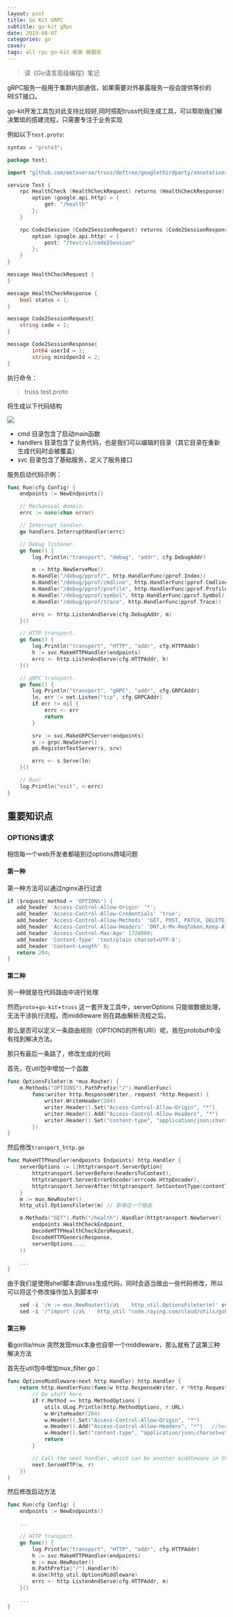 ```yaml
---
layout: post
title: Go Kit GRPC
subtitle: go-kit gRpc
date: 2019-08-07
categories: go
cover: 
tags: all rpc go-kit 框架 微服务
---
```


> 读《Go语言高级编程》笔记

gRPC服务一般用于集群内部通信，如果需要对外暴露服务一般会提供等价的REST接口。

go-kit开发工具包对此支持比较好,同时搭配truss代码生成工具，可以帮助我们解决繁琐的搭建流程，只需要专注于业务实现

例如以下`test.proto`:
```go
syntax = "proto3";

package test;

import "github.com/metaverse/truss/deftree/googlethirdparty/annotations.proto";

service Test {
    rpc HealthCheck (HealthCheckRequest) returns (HealthCheckResponse) {
        option (google.api.http) = {
            get: "/health"
        };
    }

    rpc Code2Session (Code2SessionRequest) returns (Code2SessionResponse) {
        option (google.api.http) = {
            post: "/test/v1/code2Session"
        };
	}
}

message HealthCheckRequest {
}

message HealthCheckResponse {
    bool status = 1;
}

message Code2SessionRequest{
    string code = 1;
}

message Code2SessionResponse{
        int64 userId = 1;
        string miniOpenId = 2;
}
```
执行命令：
> truss test.proto

将生成以下代码结构

<img src="/img/gokittruss.png">

- cmd 目录包含了启动main函数
- handlers 目录包含了业务代码，也是我们可以编辑的目录（其它目录在重新生成代码时会被覆盖）
- svc 目录包含了基础服务，定义了服务接口

服务启动代码示例：
```go 
func Run(cfg Config) {
	endpoints := NewEndpoints()

	// Mechanical domain.
	errc := make(chan error)

	// Interrupt handler.
	go handlers.InterruptHandler(errc)

	// Debug listener.
	go func() {
		log.Println("transport", "debug", "addr", cfg.DebugAddr)

		m := http.NewServeMux()
		m.Handle("/debug/pprof/", http.HandlerFunc(pprof.Index))
		m.Handle("/debug/pprof/cmdline", http.HandlerFunc(pprof.Cmdline))
		m.Handle("/debug/pprof/profile", http.HandlerFunc(pprof.Profile))
		m.Handle("/debug/pprof/symbol", http.HandlerFunc(pprof.Symbol))
		m.Handle("/debug/pprof/trace", http.HandlerFunc(pprof.Trace))

		errc <- http.ListenAndServe(cfg.DebugAddr, m)
	}()

	// HTTP transport.
	go func() {
		log.Println("transport", "HTTP", "addr", cfg.HTTPAddr)
		h := svc.MakeHTTPHandler(endpoints)
		errc <- http.ListenAndServe(cfg.HTTPAddr, h)
	}()

	// gRPC transport.
	go func() {
		log.Println("transport", "gRPC", "addr", cfg.GRPCAddr)
		ln, err := net.Listen("tcp", cfg.GRPCAddr)
		if err != nil {
			errc <- err
			return
		}

		srv := svc.MakeGRPCServer(endpoints)
		s := grpc.NewServer()
		pb.RegisterTestServer(s, srv)

		errc <- s.Serve(ln)
	}()

	// Run!
	log.Println("exit", <-errc)
}
```

## 重要知识点
### OPTIONS请求
相信每一个web开发者都碰到过options跨域问题
#### 第一种
第一种方法可以通过nginx进行过滤
```go
if ($request_method = 'OPTIONS') {
   add_header 'Access-Control-Allow-Origin' '*';
   add_header 'Access-Control-Allow-Credentials' 'true';
   add_header 'Access-Control-Allow-Methods' 'GET, POST, PATCH, DELETE, PUT, OPTIONS';
   add_header 'Access-Control-Allow-Headers' 'DNT,X-Mx-ReqToken,Keep-Alive,User-Agent,X-Requested-With,If-Modified-Since,Cache-ContContent-Type,  Access-Control-Expose-Headers, Token, Authorization';
   add_header 'Access-Control-Max-Age' 1728000;
   add_header 'Content-Type' 'text/plain charset=UTF-8';
   add_header 'Content-Length' 0;
   return 204;
}
```

#### 第二种
另一种就是在代码路由中进行处理

然而`proto`+`go-kit`+`truss` 这一套开发工具中，serverOptions 只能做数据处理，无法干涉执行流程。而middleware 则在路由解析流程之后。

那么是否可以定义一条路由规则（OPTIONS的所有URI）呢，我在protobuf中没有找到解决方法。

那只有最后一条路了，修改生成的代码

首先，在util包中增加一个函数
```go
func OptionsFileter(m *mux.Router) {
	m.Methods("OPTIONS").PathPrefix("/").HandlerFunc(
		func(writer http.ResponseWriter, request *http.Request) {
			writer.WriteHeader(204)
			writer.Header().Set("Access-Control-Allow-Origin", "*")               //允许访问所有域
			writer.Header().Add("Access-Control-Allow-Headers", "*")   //header的类型
			writer.Header().Set("content-type", "application/json;charset=utf-8") //返回数据格式是json
		})
}
```
然后修改`transport_http.go`
```go
func MakeHTTPHandler(endpoints Endpoints) http.Handler {
	serverOptions := []httptransport.ServerOption{
		httptransport.ServerBefore(headersToContext),
		httptransport.ServerErrorEncoder(errcode.HttpEncoder),
		httptransport.ServerAfter(httptransport.SetContentType(contentType)),
	}
	m := mux.NewRouter()
    http_util.OptionsFileter(m) // 新增这一个路由

	m.Methods("GET").Path("/health").Handler(httptransport.NewServer(
		endpoints.HealthCheckEndpoint,
		DecodeHTTPHealthCheckZeroRequest,
		EncodeHTTPGenericResponse,
		serverOptions...,
	))

	...
}
```

由于我们是使用shell脚本调truss生成代码，同时会适当做出一些代码修改，所以可以将这个修改操作加入到脚本中
```go
    sed -i '/m := mux.NewRouter()/a\    http_util.OptionsFileter(m)' svc/transport_http.go 
    sed -i '/^import (/a\    http_util "code.raying.com/cloud/utils/gokit-interceptor/http"' svc/transport_http.go
```

#### 第三种
看gorilla/mux 突然发现mux本身也自带一个middleware，那么就有了这第三种解决方法

首先在util包中增加mux_filter.go：
```go
func OptionsMiddleware(next http.Handler) http.Handler {
	return http.HandlerFunc(func(w http.ResponseWriter, r *http.Request) {
		// Do stuff here
		if r.Method == http.MethodOptions {
			utils.ULog.Println(http.MethodOptions, r.URL)
			w.WriteHeader(204)
			w.Header().Set("Access-Control-Allow-Origin", "*")               //允许访问所有域
			w.Header().Add("Access-Control-Allow-Headers", "*")   //header的类型
			w.Header().Set("content-type", "application/json;charset=utf-8") //返回数据格式是json
			return
		}

		// Call the next handler, which can be another middleware in the chain, or the final handler.
		next.ServeHTTP(w, r)
	})
}

```

然后修改启动方法
```go
func Run(cfg Config) {
	endpoints := NewEndpoints()

	...

	// HTTP transport.
	go func() {
		log.Println("transport", "HTTP", "addr", cfg.HTTPAddr)
		h := svc.MakeHTTPHandler(endpoints)
		m := mux.NewRouter()
		m.PathPrefix("/").Handler(h)
		m.Use(http_util.OptionsMiddleware)
		errc <- http.ListenAndServe(cfg.HTTPAddr, m)
	}()

	...
}
```